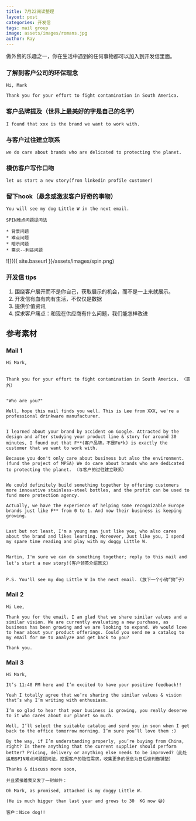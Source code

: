 ```yaml
---
title: 7月22阅读整理
layout: post
categories: 开发信
tags: mail group
image: assets/images/romans.jpg
author: Ray
---
```


做外贸的乐趣之一，你在生活中遇到的任何事物都可以加入到开发信里面。

### 了解到客户公司的环保理念

```
Hi, Mark

Thank you for your effort to fight contamination in South America.
```
### 客户品牌提及（世界上最美好的字是自己的名字）

```
I found that xxx is the brand we want to work with.
```
### 与客户过往建立联系

```
we do care about brands who are delicated to protecting the planet.
```
### 模仿客户写作口吻

```
let us start a new story(from linkedin profile customer)
```
### 留下hook（悬念或激发客户好奇的事物）

```
You will see my dog Little W in the next email.
```

`SPIN难点问题提问法`
```
* 背景问题
* 难点问题
* 暗示问题
* 需求--利益问题
```


![]({{ site.baseurl }}/assets/images/spin.png)

### 开发信 tips
1.  围绕客户展开而不是你自己，获取展示的机会，而不是一上来就展示。
2.  开发信有血有肉有生活，不仅仅是数据
3.  提供价值资讯
4.  探求客户痛点：和现在供应商有什么问题，我们能怎样改进

## 参考素材
### Mail 1
```
Hi Mark,

 
Thank you for your effort to fight contamination in South America. （意外）

 
"Who are you?"

Well, hope this mail finds you well. This is Lee from XXX, we're a professional drinkware manufacturer.

 
I learned about your brand by accident on Google. Attracted by the design and after studying your product line & story for around 30 minutes, I found out that F**(客户品牌，不是Fu*k) is exactly the customer that we want to work with.

Because you don't only care about business but also the environment. (fund the project of MPSA) We do care about brands who are dedicated to protecting the planet. （与客户的过往建立联系）

 
We could definitely build something together by offering customers more innovative stainless-steel bottles, and the profit can be used to fund more protection agency.

Actually, we have the experience of helping some recognizable Europe brands just like F** from 0 to 1. And now their business is keeping growing.

 
Last but not least, I'm a young man just like you, who also cares about the brand and likes learning. Moreover, Just like you, I spend my spare time reading and play with my doggy Little W.

 
Martin, I'm sure we can do something together; reply to this mail and let's start a new story!(客户领英介绍原文）

 
P.S. You'll see my dog Little W In the next email. (放下一个小钩“狗”子）

```
### Mail 2
```
Hi Lee, 

Thank you for the email. I am glad that we share similar values and a similar vision. We are currently evaluating a new purchase, as business has been growing and we are looking to expand. We would love to hear about your product offerings. Could you send me a catalog to my email for me to analyze and get back to you? 

Thank you. 

```
### Mail 3
```
Hi Mark,

It’s 11:40 PM here and I’m excited to have your positive feedback!!

Yeah I totally agree that we’re sharing the similar values & vision that’s why I’m writing with enthusiasm.

I’m so glad to hear that your business is growing, you really deserve to it who cares about our planet so much.

Well, I’ll select the suitable catalog and send you in soon when I get back to the office tomorrow morning. I’m sure you’ll love them :)

By the way, if I’m understanding properly, you’re buying from China, right? Is there anything that the current supplier should perform better? Pricing, delivery or anything else needs to be improved?（此处运用SPIN难点问题提问法，挖掘客户的隐性需求，收集更多的信息为日后谈判做铺垫）

Thanks & discuss more soon,

并且紧接着我又发了一封邮件：

Oh Mark, as promised, attached is my doggy Little W.

(He is much bigger than last year and grows to 30  KG now 😅)

客户：Nice dog!!

```
<!--stackedit_data:
eyJoaXN0b3J5IjpbODcwMDcwNzc1LC0xODA5NDM1NDk1XX0=
-->
